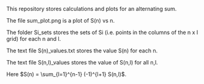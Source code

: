 This repository stores calculations and plots for an alternating sum.

The file sum_plot.png is a plot of S(n) vs n.

The folder Si_sets stores the sets of Si (i.e. points in the columns of the n x l grid) for each n and l. 

The text file S(n)_values.txt stores the value S(n) for each n.

The text file S(n,l)_values stores the value of S(n,l) for all n,l.

Here $S(n) = \sum_{l=1}^{n-1} (-1)^{l+1} S(n,l)$.